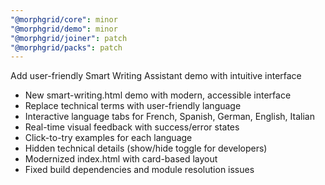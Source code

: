 ```yaml
---
"@morphgrid/core": minor
"@morphgrid/demo": minor
"@morphgrid/joiner": patch
"@morphgrid/packs": patch
---
```


Add user-friendly Smart Writing Assistant demo with intuitive interface

- New smart-writing.html demo with modern, accessible interface
- Replace technical terms with user-friendly language
- Interactive language tabs for French, Spanish, German, English, Italian
- Real-time visual feedback with success/error states
- Click-to-try examples for each language
- Hidden technical details (show/hide toggle for developers)
- Modernized index.html with card-based layout
- Fixed build dependencies and module resolution issues
